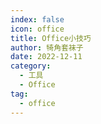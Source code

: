 ```yaml
---
index: false
icon: office
title: Office小技巧
author: 犄角套袜子
date: 2022-12-11
category:
  - 工具
  - Office
tag:
  - office
---
```


